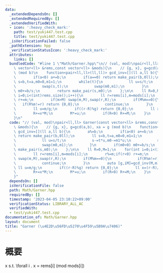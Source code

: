 ```yaml
---
data:
  _extendedDependsOn: []
  _extendedRequiredBy: []
  _extendedVerifiedWith:
  - icon: ':heavy_check_mark:'
    path: test/yuki447.test.cpp
    title: test/yuki447.test.cpp
  _isVerificationFailed: false
  _pathExtension: hpp
  _verificationStatusIcon: ':heavy_check_mark:'
  attributes:
    links: []
  bundledCode: "#line 1 \"Math/Garner.hpp\"\n// (val, mod)\npair<ll,ll> Garner(const\
    \ vector<ll> &rems,const vector<ll> &mods){\n    // {g, x}, g=gcd(a,b), xa = g\
    \ (mod b)\n    function<pair<ll,ll>(ll,ll)> gcd_inv=[](ll a,ll b){\n        a%=b;\n\
    \        if(a<0) a+=b;\n        if(a==0) return make_pair(b,0ll);\n        ll\
    \ s=b,t=a,m0=0,m1=1;\n        while(t){\n            ll u=s/t;\n            s-=t*u,m0-=m1*u;\n\
    \            swap(s,t);\n            swap(m0,m1);\n        }\n        if(m0<0)\
    \ m0+=b/s;\n        return make_pair(s,m0);\n    };\n\n    ll R=0,M=1;\n    for(int\
    \ i=0;i<(int)rems.size();i++){\n        ll r=rems[i],m=mods[i];\n        r%=m;if(r<0)\
    \ r+=m;\n        if(m>M) swap(m,M),swap(r,R);\n        if(M%m==0){\n         \
    \   if(R%m!=r) return {0,0};\n            continue;\n        }\n        auto [g,iM]=gcd_inv(M,m);\n\
    \        ll u=m/g;\n        if((r-R)%g) return {0,0};\n        ll x=(r-R)/g%u*iM%u;\n\
    \        R+=x*M;\n        M*=u;\n        if(R<0) R+=M;\n    }\n    return {R,M};\n\
    }\n"
  code: "// (val, mod)\npair<ll,ll> Garner(const vector<ll> &rems,const vector<ll>\
    \ &mods){\n    // {g, x}, g=gcd(a,b), xa = g (mod b)\n    function<pair<ll,ll>(ll,ll)>\
    \ gcd_inv=[](ll a,ll b){\n        a%=b;\n        if(a<0) a+=b;\n        if(a==0)\
    \ return make_pair(b,0ll);\n        ll s=b,t=a,m0=0,m1=1;\n        while(t){\n\
    \            ll u=s/t;\n            s-=t*u,m0-=m1*u;\n            swap(s,t);\n\
    \            swap(m0,m1);\n        }\n        if(m0<0) m0+=b/s;\n        return\
    \ make_pair(s,m0);\n    };\n\n    ll R=0,M=1;\n    for(int i=0;i<(int)rems.size();i++){\n\
    \        ll r=rems[i],m=mods[i];\n        r%=m;if(r<0) r+=m;\n        if(m>M)\
    \ swap(m,M),swap(r,R);\n        if(M%m==0){\n            if(R%m!=r) return {0,0};\n\
    \            continue;\n        }\n        auto [g,iM]=gcd_inv(M,m);\n       \
    \ ll u=m/g;\n        if((r-R)%g) return {0,0};\n        ll x=(r-R)/g%u*iM%u;\n\
    \        R+=x*M;\n        M*=u;\n        if(R<0) R+=M;\n    }\n    return {R,M};\n\
    }"
  dependsOn: []
  isVerificationFile: false
  path: Math/Garner.hpp
  requiredBy: []
  timestamp: '2023-04-05 23:10:22+09:00'
  verificationStatus: LIBRARY_ALL_AC
  verifiedWith:
  - test/yuki447.test.cpp
documentation_of: Math/Garner.hpp
layout: document
title: "Garner (\u4E2D\u56FD\u5270\u4F59\u5B9A\u7406)"
---
```


# 概要  
x s.t. \forall i . x = rems[i] (mod mods[i])  
